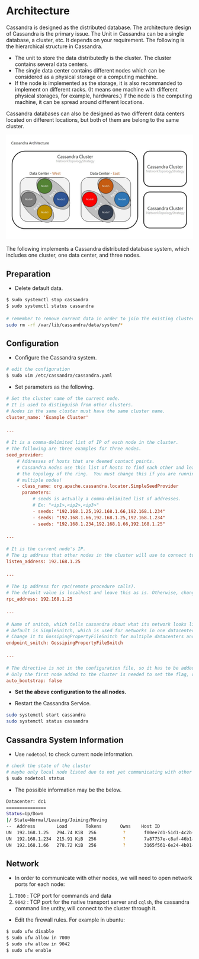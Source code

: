 # Architecture

Cassandra is designed as the distributed database. The architecture design of Cassandra is the primary issue. The Unit in Cassandra can be a single database, a cluster, etc. It depends on your requirement. The following is the hierarchical  structure in Cassandra. 

* The unit to store the data distributedly is the cluster. The cluster contains several data centers.
* The single data center contains different nodes which can be considered as a physical storage or a computing machine. 
* If the node is implemented as the storage, it is also recommanded to implement on different racks. (It means one machine with different physical storages, for example, hardwares.) If the node is the computing machine, it can be spread around different locations.  

Cassandra databases can also be designed as two different data centers located on different locations, but both of them are belong to the same cluster.

![](../images/cassandra_arch.jpg)

The following implements a Cassandra distributed database system, which includes one cluster, one data center, and three nodes.

## Preparation

* Delete default data.

```bash
$ sudo systemctl stop cassandra
$ sudo systemctl status cassandra

# remember to remove current data in order to join the existing cluster
sudo rm -rf /var/lib/cassandra/data/system/*
```

## Configuration

* Configure the Cassandra system.

```bash
# edit the configuration
$ sudo vim /etc/cassandra/cassandra.yaml
```

* Set parameters as the following.

```ini
# Set the cluster name of the current node. 
# It is used to distinguish from other clusters.
# Nodes in the same cluster must have the same cluster name.
cluster_name: 'Example Cluster'

...

# It is a comma-delimited list of IP of each node in the cluster.
# The following are three examples for three nodes.
seed_provider:
    # Addresses of hosts that are deemed contact points.
    # Cassandra nodes use this list of hosts to find each other and learn
    # the topology of the ring.  You must change this if you are running
    # multiple nodes!
    - class_name: org.apache.cassandra.locator.SimpleSeedProvider
      parameters:
          # seeds is actually a comma-delimited list of addresses.
          # Ex: "<ip1>,<ip2>,<ip3>"
          - seeds: "192.168.1.25,192.168.1.66,192.168.1.234"
          - seeds: "192.168.1.66,192.168.1.25,192.168.1.234"
          - seeds: "192.168.1.234,192.168.1.66,192.168.1.25"

...

# It is the current node's IP.
# The ip address that other nodes in the cluster will use to connect to this one.
listen_address: 192.168.1.25

...

# The ip address for rpc(remote procedure calls). 
# The default value is localhost and leave this as is. Otherwise, change to server's IP address or the loopback address (127.0.0.1).
rpc_address: 192.168.1.25

...

# Name of snitch, which tells cassandra about what its network looks like. 
# Default is SimpleSnitch, which is used for networks in one datacenter. 
# Change it to GossipingPropertyFileSnitch for multiple datacenters and it is preferred for production setups.
endpoint_snitch: GossipingPropertyFileSnitch

...

# The directive is not in the configuration file, so it has to be added and set to false.
# Only the first node added to the cluster is needed to set the flag, others don't.
auto_bootstrap: false
```

* **Set the above configuration to the all nodes.**

* Restart the Cassandra Service.

```bash
sudo systemctl start cassandra
sudo systemctl status cassandra
```

## Cassandra System Information

* Use `nodetool` to check current node information.

```bash
# check the state of the cluster
# maybe only local node listed due to not yet communicating with other nodes
$ sudo nodetool status
```

* The possible information may be the below.

```bash
Datacenter: dc1
===============
Status=Up/Down
|/ State=Normal/Leaving/Joining/Moving
--  Address        Load       Tokens       Owns    Host ID                               Rack
UN  192.168.1.25   294.74 KiB  256          ?       f00ee7d1-51d1-4c2b-94a2-1c610f54994f  rack1
UN  192.168.1.234  215.91 KiB  256          ?       7a87757e-c8af-46b1-a708-639d069bb74e  rack1
UN  192.168.1.66   278.72 KiB  256          ?       3165f561-6e24-4b01-b05e-b47b9301d142  rack1
```

## Network

* In order to communicate with other nodes, we will need to open network ports for each node:

1. `7000` : TCP port for commands and data
2. `9042` : TCP port for the native transport server and `cqlsh`, the cassandra command line untity, will connect to the cluster through it.

* Edit the firewall rules. For example in ubuntu:

```bash
$ sudo ufw disable
$ sudo ufw allow in 7000
$ sudo ufw allow in 9042
$ sudo ufw enable
```













